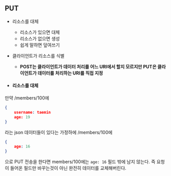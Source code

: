 ## PUT
* 리소스를 대체
    * 리소스가 있으면 대체
    * 리소스가 없으면 생성
    * 쉽게 말하면 덮여쓰기
* 클라이언트가 리소스를 식별 
    * **POST는 클라이언트가 데이터 처리를 어느 URI에서 할지 모르지만 PUT은 클라이언트가 데이터를 처리하는 URI를 직접 지정**

* #### 리소스를 대체
만약 /members/100에
```json
{
    username: taemin
    age: 19
}
```
라는 json 데이터들이 있다는 가정하에
/members/100에 
```json
{
    age: 16
}
```
으로 PUT 전송을 한다면 members/100에는 
`age: 16` 필드 밖에 남지 않는다. 즉 요청이 들어온 필드만 바꾸는것이 아닌 완전히 데이터를 교체해버린다.

